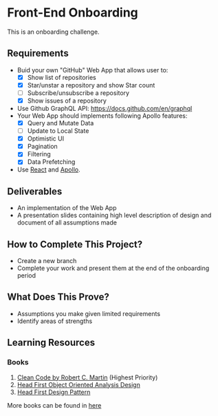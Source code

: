 # Front-End Onboarding
This is an onboarding challenge.

## Requirements
- Buid your own "GitHub" Web App that allows user to:
  - [x]  Show list of repositories
  - [x]  Star/unstar a repository and show Star count
  - [ ]  Subscribe/unsubscribe a repository
  - [x]  Show issues of a repository
- Use Github GraphQL API: https://docs.github.com/en/graphql
- Your Web App should implements following Apollo features:
  - [x]  Query and Mutate Data
  - [ ]  Update to Local State
  - [x]  Optimistic UI
  - [x]  Pagination
  - [x]  Filtering
  - [x]  Data Prefetching
- Use [React](https://reactjs.org/) and [Apollo](https://www.apollographql.com/docs/react/get-started/).

## Deliverables
- An implementation of the Web App
- A presentation slides containing high level description of design and document of all assumptions made

## How to Complete This Project?
- Create a new branch
- Complete your work and present them at the end of the onboarding period

## What Does This Prove?
- Assumptions you make given limited requirements
- Identify areas of strengths

## Learning Resources

### Books
  1. [Clean Code by Robert C. Martin](https://www.amazon.com/Clean-Code-Handbook-Software-Craftsmanship/dp/0132350882) (Highest Priority)
  2. [Head First Object Oriented Analysis Design](https://www.amazon.com/Head-First-Object-Oriented-Analysis-Design/dp/0596008678)
  3. [Head First Design Pattern](https://www.oreilly.com/library/view/head-first-design/0596007124/)

More books can be found in [here](https://sites.google.com/a/gdplabs.id/gdplabs-university/learning-materials/developers?authuser=0#h.p_ID_174)
